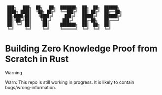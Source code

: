 ```
 ███╗   ███╗  ██╗   ██╗  ███████╗  ██╗  ██╗  ██████╗  
 ████╗ ████║  ╚██╗ ██╔╝  ╚══███╔╝  ██║ ██╔╝  ██╔══██╗ 
 ██╔████╔██║   ╚████╔╝     ███╔╝   █████╔╝   ██████╔╝ 
 ██║╚██╔╝██║    ╚██╔╝     ███╔╝    ██╔═██╗   ██╔═══╝  
 ██║ ╚═╝ ██║     ██║     ███████╗  ██║  ██╗  ██║      
 ╚═╝     ╚═╝     ╚═╝     ╚══════╝  ╚═╝  ╚═╝  ╚═╝     
```

# Building Zero Knowledge Proof from Scratch in Rust

> [!WARNING]  
> Warn: This repo is still working in progress. It is likely to contain bugs/wrong-information.